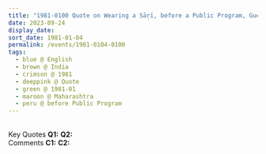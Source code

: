```yaml
---
title: "1981-0100 Quote on Wearing a Sāṛī, before a Public Program, Guesthouse, Maharashtra, India (month not sure)"
date: 2023-09-24
display_date: 
sort_date: 1981-01-04
permalink: /events/1981-0104-0100
tags:
  - blue @ English
  - brown @ India
  - crimson @ 1981
  - deeppink @ Quote
  - green @ 1981-01
  - maroon @ Maharashtra
  - peru @ before Public Program
---
```


<br>

<wave-list>
  <list-title color="DarkSeaGreen" width="55">Key Quotes</list-title>
  <list-item color="BlanchedAlmond" width="280"><b>Q1:</b> <i></i></list-item>
  <list-item color="Lavender" width="280"><b>Q2:</b> <i></i></list-item>
</wave-list>

<br>

<wave-list>
  <list-title color="DarkSeaGreen" width="55">Comments</list-title>
  <list-item color="BlanchedAlmond" width="280"><b>C1:</b> <i></i></list-item>
  <list-item color="Lavender" width="280"><b>C2:</b> <i></i></list-item>
</wave-list>